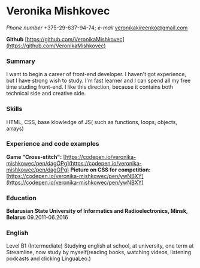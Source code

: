 # Veronika Mishkovec
*Phone number* +375-29-637-94-74; 
*e-mail* veronikakireenko@gmail.com

**Github** [https://github.com/VeronikaMishkovec](https://github.com/VeronikaMishkovec)
### Summary

I want to begin a career of front-end developer. I haven't got experience, but I have strong wish to study. I'm fast learner and I can spend all my free time studing front-end. I like this direction, because it contains both technical side and creative side.

### Skills
HTML, CSS, base klowledge of JS( such as functions, loops, objects, arrays)

### Experience and code examples

**Game "Cross-stitch":** [https://codepen.io/veronika-mishkowec/pen/dagOPg](https://codepen.io/veronika-mishkowec/pen/dagOPg)
**Picture on CSS for competition:** [https://codepen.io/veronika-mishkowec/pen/ywNBXY](https://codepen.io/veronika-mishkowec/pen/ywNBXY)

### Education
**Belarusian State University of Informatics and Radioelectronics, Minsk, Belarus** 09.2011-06.2016

### English
Level B1 (Intermediate)
Studying english at school, at university, one term at Streamline, now study by myself(reading books, watching videos, listening podcasts and clicking LinguaLeo.) 
